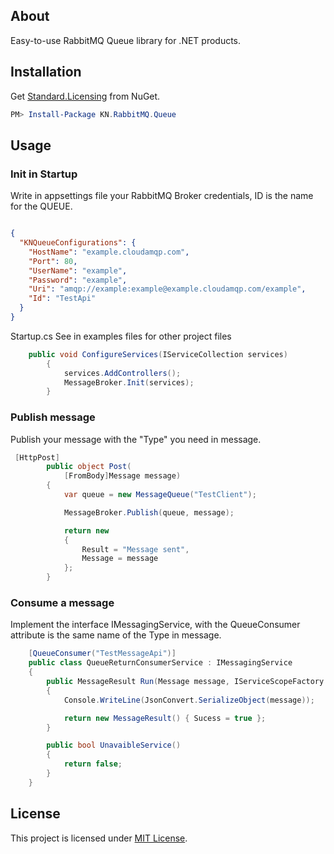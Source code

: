 ## About

Easy-to-use RabbitMQ Queue library for .NET products.

## Installation

Get [Standard.Licensing](https://www.nuget.org/packages/) from NuGet.

```powershell
PM> Install-Package KN.RabbitMQ.Queue
```

## Usage

### Init in Startup

Write in appsettings file your RabbitMQ Broker credentials, ID is the name for the QUEUE.

```json

{
  "KNQueueConfigurations": {
    "HostName": "example.cloudamqp.com",
    "Port": 80,
    "UserName": "example",
    "Password": "example",
    "Uri": "amqp://example:example@example.cloudamqp.com/example",
    "Id": "TestApi"
  }
}

```

Startup.cs
See in examples files for other project files

```csharp
    public void ConfigureServices(IServiceCollection services)
        {
            services.AddControllers();
            MessageBroker.Init(services);
        }
```


### Publish message

Publish your message with the "Type" you need in message.

```csharp
 [HttpPost]
        public object Post(
            [FromBody]Message message)
        {
            var queue = new MessageQueue("TestClient");

            MessageBroker.Publish(queue, message);

            return new
            {
                Result = "Message sent",
                Message = message
            };
        }
```

### Consume a message

Implement the interface IMessagingService, with the QueueConsumer attribute is the same name of the Type in message.

```csharp
    [QueueConsumer("TestMessageApi")]
    public class QueueReturnConsumerService : IMessagingService
    {
        public MessageResult Run(Message message, IServiceScopeFactory _scopeFactory)
        {
            Console.WriteLine(JsonConvert.SerializeObject(message));

            return new MessageResult() { Sucess = true };
        }

        public bool UnavaibleService()
        {
            return false;
        }
    }
```

## License

This project is licensed under [MIT License](https://github.com/kaiocn1/kn-rabbitmq-queue/blob/master/LICENSE).
